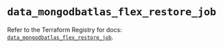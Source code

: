 # `data_mongodbatlas_flex_restore_job`

Refer to the Terraform Registry for docs: [`data_mongodbatlas_flex_restore_job`](https://registry.terraform.io/providers/mongodb/mongodbatlas/1.28.0/docs/data-sources/flex_restore_job).

